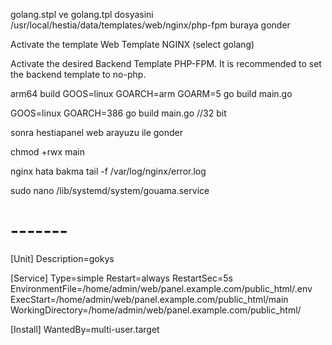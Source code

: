 golang.stpl ve golang.tpl dosyasini /usr/local/hestia/data/templates/web/nginx/php-fpm buraya gonder 


Activate the template Web Template NGINX (select golang)

Activate the desired Backend Template PHP-FPM. It is recommended to set the backend template to no-php.



arm64 build 
GOOS=linux GOARCH=arm GOARM=5 go build main.go  

GOOS=linux GOARCH=386 go build main.go //32 bit 

sonra hestiapanel web arayuzu ile gonder 

chmod +rwx main

nginx hata bakma 
tail -f /var/log/nginx/error.log


sudo nano /lib/systemd/system/gouama.service

# -------

[Unit]
Description=gokys

[Service]
Type=simple
Restart=always
RestartSec=5s
EnvironmentFile=/home/admin/web/panel.example.com/public_html/.env
ExecStart=/home/admin/web/panel.example.com/public_html/main
WorkingDirectory=/home/admin/web/panel.example.com/public_html/

[Install]
WantedBy=multi-user.target
